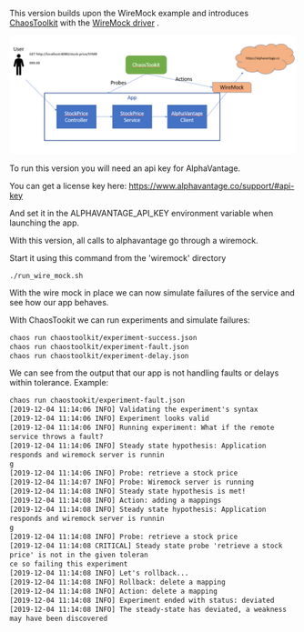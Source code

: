 This version builds upon the WireMock example and introduces [ChaosToolkit](https://chaostoolkit.org/) with the [WireMock driver](https://docs.chaostoolkit.org/drivers/wiremock/) .

![branch](branch.png)

To run this version you will need an api key for AlphaVantage.

You can get a license key here: https://www.alphavantage.co/support/#api-key

And set it in the ALPHAVANTAGE_API_KEY environment variable when launching the app.

With this version, all calls to alphavantage go through a wiremock.

Start it using this command from the 'wiremock' directory

```
./run_wire_mock.sh
```

With the wire mock in place we can now simulate failures of the service and see how our app behaves.

With ChaosTookit we can run experiments and simulate failures:

```
chaos run chaostoolkit/experiment-success.json
chaos run chaostoolkit/experiment-fault.json
chaos run chaostoolkit/experiment-delay.json
```

We can see from the output that our app is not handling faults or delays within tolerance. Example:

```
chaos run chaostookit/experiment-fault.json
[2019-12-04 11:14:06 INFO] Validating the experiment's syntax
[2019-12-04 11:14:06 INFO] Experiment looks valid
[2019-12-04 11:14:06 INFO] Running experiment: What if the remote service throws a fault?
[2019-12-04 11:14:06 INFO] Steady state hypothesis: Application responds and wiremock server is runnin
g
[2019-12-04 11:14:06 INFO] Probe: retrieve a stock price
[2019-12-04 11:14:07 INFO] Probe: Wiremock server is running
[2019-12-04 11:14:08 INFO] Steady state hypothesis is met!
[2019-12-04 11:14:08 INFO] Action: adding a mappings
[2019-12-04 11:14:08 INFO] Steady state hypothesis: Application responds and wiremock server is runnin
g
[2019-12-04 11:14:08 INFO] Probe: retrieve a stock price
[2019-12-04 11:14:08 CRITICAL] Steady state probe 'retrieve a stock price' is not in the given toleran
ce so failing this experiment
[2019-12-04 11:14:08 INFO] Let's rollback...
[2019-12-04 11:14:08 INFO] Rollback: delete a mapping
[2019-12-04 11:14:08 INFO] Action: delete a mapping
[2019-12-04 11:14:08 INFO] Experiment ended with status: deviated
[2019-12-04 11:14:08 INFO] The steady-state has deviated, a weakness may have been discovered
```